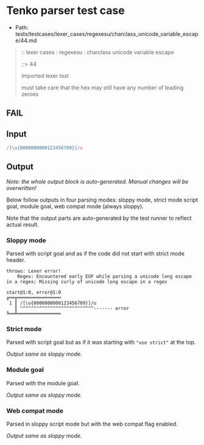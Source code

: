 # Tenko parser test case

- Path: tests/testcases/lexer_cases/regexesu/charclass_unicode_variable_escape/44.md

> :: lexer cases : regexesu : charclass unicode variable escape
>
> ::> 44
>
> Imported lexer test
>
> must take care that the hex may still have any number of leading zeroes

## FAIL

## Input

`````js
/[\u{0000000000123456789}]/u
`````

## Output

_Note: the whole output block is auto-generated. Manual changes will be overwritten!_

Below follow outputs in four parsing modes: sloppy mode, strict mode script goal, module goal, web compat mode (always sloppy).

Note that the output parts are auto-generated by the test runner to reflect actual result.

### Sloppy mode

Parsed with script goal and as if the code did not start with strict mode header.

`````
throws: Lexer error!
    Regex: Encountered early EOF while parsing a unicode long escape in a regex; Missing curly of unicode long escape in a regex

start@1:0, error@1:0
╔══╦════════════════
 1 ║ /[\u{0000000000123456789}]/u
   ║ ^^^^^^^^^^^^^^^^^^^^^^^^^^^------- error
╚══╩════════════════

`````

### Strict mode

Parsed with script goal but as if it was starting with `"use strict"` at the top.

_Output same as sloppy mode._

### Module goal

Parsed with the module goal.

_Output same as sloppy mode._

### Web compat mode

Parsed in sloppy script mode but with the web compat flag enabled.

_Output same as sloppy mode._
